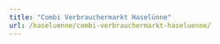 ```yaml
---
title: "Combi Verbrauchermarkt Haselünne"
url: /haseluenne/combi-verbrauchermarkt-haseluenne/
---
```

